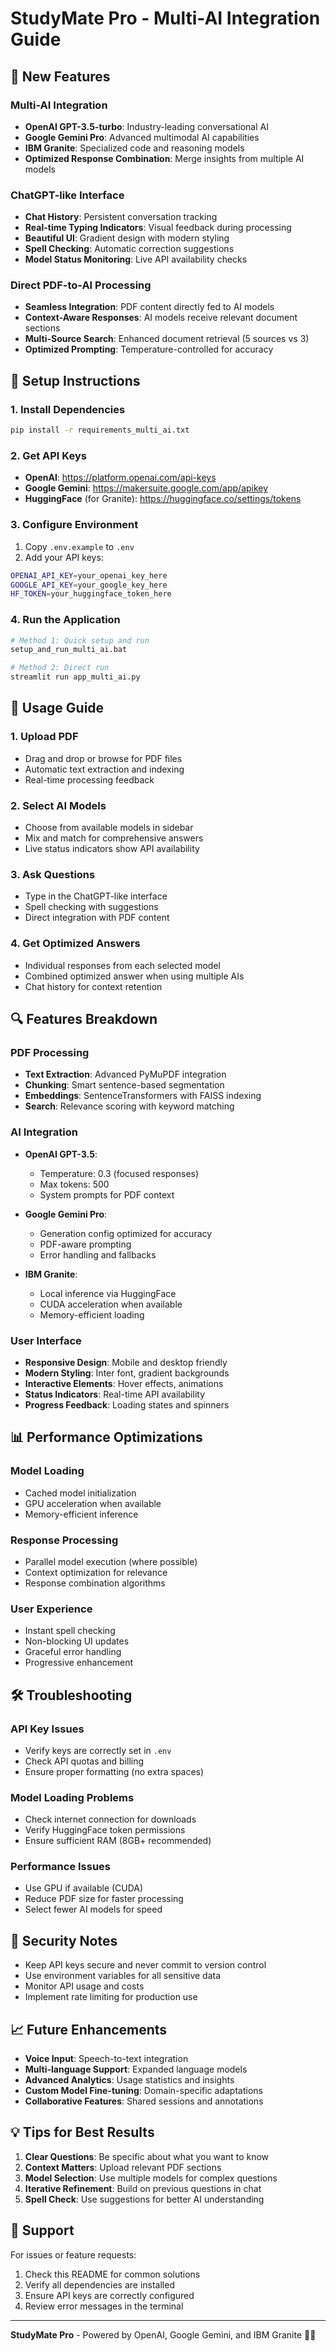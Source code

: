 # StudyMate Pro - Multi-AI Integration Guide

## 🚀 New Features

### Multi-AI Integration
- **OpenAI GPT-3.5-turbo**: Industry-leading conversational AI
- **Google Gemini Pro**: Advanced multimodal AI capabilities  
- **IBM Granite**: Specialized code and reasoning models
- **Optimized Response Combination**: Merge insights from multiple AI models

### ChatGPT-like Interface
- **Chat History**: Persistent conversation tracking
- **Real-time Typing Indicators**: Visual feedback during processing
- **Beautiful UI**: Gradient design with modern styling
- **Spell Checking**: Automatic correction suggestions
- **Model Status Monitoring**: Live API availability checks

### Direct PDF-to-AI Processing
- **Seamless Integration**: PDF content directly fed to AI models
- **Context-Aware Responses**: AI models receive relevant document sections
- **Multi-Source Search**: Enhanced document retrieval (5 sources vs 3)
- **Optimized Prompting**: Temperature-controlled for accuracy

## 🔧 Setup Instructions

### 1. Install Dependencies
```bash
pip install -r requirements_multi_ai.txt
```

### 2. Get API Keys
- **OpenAI**: https://platform.openai.com/api-keys
- **Google Gemini**: https://makersuite.google.com/app/apikey
- **HuggingFace** (for Granite): https://huggingface.co/settings/tokens

### 3. Configure Environment
1. Copy `.env.example` to `.env`
2. Add your API keys:
```bash
OPENAI_API_KEY=your_openai_key_here
GOOGLE_API_KEY=your_google_key_here
HF_TOKEN=your_huggingface_token_here
```

### 4. Run the Application
```bash
# Method 1: Quick setup and run
setup_and_run_multi_ai.bat

# Method 2: Direct run
streamlit run app_multi_ai.py
```

## 🎯 Usage Guide

### 1. Upload PDF
- Drag and drop or browse for PDF files
- Automatic text extraction and indexing
- Real-time processing feedback

### 2. Select AI Models
- Choose from available models in sidebar
- Mix and match for comprehensive answers
- Live status indicators show API availability

### 3. Ask Questions
- Type in the ChatGPT-like interface
- Spell checking with suggestions
- Direct integration with PDF content

### 4. Get Optimized Answers
- Individual responses from each selected model
- Combined optimized answer when using multiple AIs
- Chat history for context retention

## 🔍 Features Breakdown

### PDF Processing
- **Text Extraction**: Advanced PyMuPDF integration
- **Chunking**: Smart sentence-based segmentation
- **Embeddings**: SentenceTransformers with FAISS indexing
- **Search**: Relevance scoring with keyword matching

### AI Integration
- **OpenAI GPT-3.5**: 
  - Temperature: 0.3 (focused responses)
  - Max tokens: 500
  - System prompts for PDF context
  
- **Google Gemini Pro**:
  - Generation config optimized for accuracy
  - PDF-aware prompting
  - Error handling and fallbacks
  
- **IBM Granite**:
  - Local inference via HuggingFace
  - CUDA acceleration when available
  - Memory-efficient loading

### User Interface
- **Responsive Design**: Mobile and desktop friendly
- **Modern Styling**: Inter font, gradient backgrounds
- **Interactive Elements**: Hover effects, animations
- **Status Indicators**: Real-time API availability
- **Progress Feedback**: Loading states and spinners

## 📊 Performance Optimizations

### Model Loading
- Cached model initialization
- GPU acceleration when available
- Memory-efficient inference

### Response Processing
- Parallel model execution (where possible)
- Context optimization for relevance
- Response combination algorithms

### User Experience
- Instant spell checking
- Non-blocking UI updates
- Graceful error handling
- Progressive enhancement

## 🛠️ Troubleshooting

### API Key Issues
- Verify keys are correctly set in `.env`
- Check API quotas and billing
- Ensure proper formatting (no extra spaces)

### Model Loading Problems
- Check internet connection for downloads
- Verify HuggingFace token permissions
- Ensure sufficient RAM (8GB+ recommended)

### Performance Issues
- Use GPU if available (CUDA)
- Reduce PDF size for faster processing
- Select fewer AI models for speed

## 🔐 Security Notes

- Keep API keys secure and never commit to version control
- Use environment variables for all sensitive data
- Monitor API usage and costs
- Implement rate limiting for production use

## 📈 Future Enhancements

- **Voice Input**: Speech-to-text integration
- **Multi-language Support**: Expanded language models
- **Advanced Analytics**: Usage statistics and insights
- **Custom Model Fine-tuning**: Domain-specific adaptations
- **Collaborative Features**: Shared sessions and annotations

## 💡 Tips for Best Results

1. **Clear Questions**: Be specific about what you want to know
2. **Context Matters**: Upload relevant PDF sections
3. **Model Selection**: Use multiple models for complex questions
4. **Iterative Refinement**: Build on previous questions in chat
5. **Spell Check**: Use suggestions for better AI understanding

## 🤝 Support

For issues or feature requests:
1. Check this README for common solutions
2. Verify all dependencies are installed
3. Ensure API keys are correctly configured
4. Review error messages in the terminal

---

**StudyMate Pro** - Powered by OpenAI, Google Gemini, and IBM Granite 🧠✨
